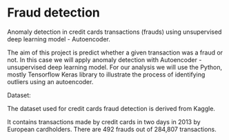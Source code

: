 # Fraud detection
Anomaly detection in credit cards transactions (frauds) using unsupervised deep learning model - Autoencoder.

The aim of this project is predict whether a given transaction was a fraud or not. In this case we will apply anomaly detection with Autoencoder - unsupervised deep learning model. For our analysis we will use the Python, mostly Tensorflow Keras library to illustrate the process of identifying outliers using an autoencoder.

Dataset:

The dataset used for credit cards fraud detection is derived from Kaggle.

It contains transactions made by credit cards in two days in 2013 by European cardholders. There are 492 frauds out of 284,807 transactions.
